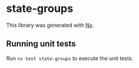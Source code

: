 # state-groups

This library was generated with [Nx](https://nx.dev).

## Running unit tests

Run `nx test state-groups` to execute the unit tests.
